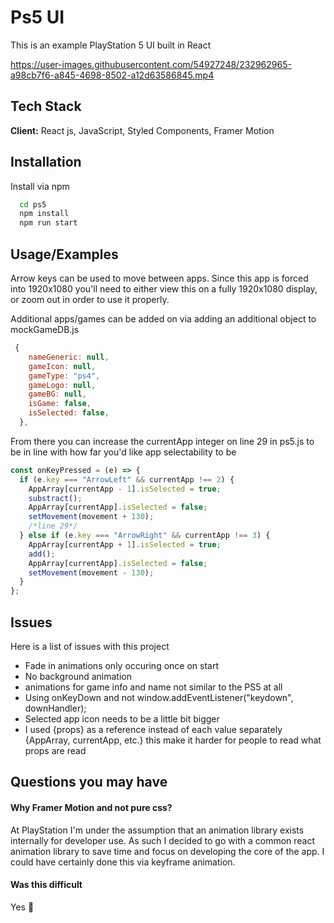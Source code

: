 # Ps5 UI

This is an example PlayStation 5 UI built in React

https://user-images.githubusercontent.com/54927248/232962965-a98cb7f6-a845-4698-8502-a12d63586845.mp4

## Tech Stack

**Client:** React js, JavaScript, Styled Components, Framer Motion

## Installation

Install via npm

```bash
  cd ps5
  npm install
  npm run start
```

## Usage/Examples

Arrow keys can be used to move between apps. Since this app is forced into 1920x1080 you'll need to either view this on a fully 1920x1080 display, or zoom out in order to use it properly.

Additional apps/games can be added on via adding an additional object to mockGameDB.js

```javascript
 {
    nameGeneric: null,
    gameIcon: null,
    gameType: "ps4",
    gameLogo: null,
    gameBG: null,
    isGame: false,
    isSelected: false,
  },
```

From there you can increase the currentApp integer on line 29 in ps5.js to be in line with how far you'd like app selectability to be

```javascript
const onKeyPressed = (e) => {
  if (e.key === "ArrowLeft" && currentApp !== 2) {
    AppArray[currentApp - 1].isSelected = true;
    substract();
    AppArray[currentApp].isSelected = false;
    setMovement(movement + 130);
    /*line 29*/
  } else if (e.key === "ArrowRight" && currentApp !== 3) {
    AppArray[currentApp + 1].isSelected = true;
    add();
    AppArray[currentApp].isSelected = false;
    setMovement(movement - 130);
  }
};
```

## Issues

Here is a list of issues with this project

- Fade in animations only occuring once on start
- No background animation
- animations for game info and name not similar to the PS5 at all
- Using onKeyDown and not window.addEventListener("keydown", downHandler);
- Selected app icon needs to be a little bit bigger
- I used {props} as a reference instead of each value separately {AppArray, currentApp, etc.} this make it harder for people to read what props are read

## Questions you may have

#### Why Framer Motion and not pure css?

At PlayStation I'm under the assumption that an animation library exists internally for developer use. As such I decided to go with a common react animation library to save time and focus on developing the core of the app. I could have certainly done this via keyframe animation.

#### Was this difficult

Yes 🥺
